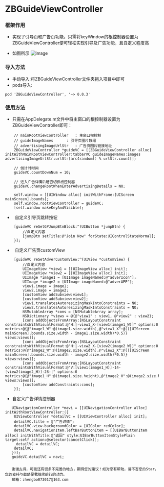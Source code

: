 # ZBGuideViewController

### 框架作用
* 实现了引导页和广告页功能，只需将keyWindow的根控制器设置为ZBGuideViewController便可轻松实现引导及广告功能，且自定义程度高

* 如图所示
![image](https://github.com/AnswerXu/ZBGuideViewControllerDemo/blob/master/ReadImages/guide.gif)


### 导入方法
* 手动导入:将ZBGuideViewController文件夹拖入项目中即可
* pods导入:
 ```
 pod 'ZBGuideViewController', '~> 0.0.3'
 ```

### 使用方法
*   只需在AppDelegate.m文件中将主窗口的根控制器设置为ZBGuideViewController即可：
```Objc 
    // mainRootViewController 	: 主窗口根控制
    // guideImageNames 		: 引导页图片数组
    // advertisingImageUrlStr 	: 广告页图片链接地址
    ZBGuideViewController *guideVC = [[ZBGuideViewController alloc] initWithMainRootViewController:tabbarVC guideImageNames:images advertisingImageUrlStr:urlStr[arc4random() % urlStr.count]];
    
    // 倒计时时间
    guideVC.countDownNum = 10;
    
    // 进入广告详情后是否切换根控制器
    guideVC.changeRootWhenEnterAdvertisingDetails = NO;

    self.window = [[UIWindow alloc] initWithFrame:[UIScreen mainScreen].bounds];
    self.window.rootViewController = guideVC;
    [self.window makeKeyAndVisible];
```

*   自定义引导页跳转按钮
```Objc
    [guideVC reSetGPJumpBtnBlock:^(UIButton *jumpBtn) {
        //自定义内容
        [jumpBtn setTitle:@"Join Now" forState:UIControlStateNormal];
    }];
```

*   自定义广告页customView
```Objc
    [guideVC reSetAdverCustomView:^(UIView *customView) {
        //自定义内容
        UIImageView *view1 = [[UIImageView alloc] init];
        UIImageView *view2 = [[UIImageView alloc] init];
        UIImage *image1 = [UIImage imageNamed:@"adverIcon"];
        UIImage *image2 = [UIImage imageNamed:@"adverAPP"];
        view1.image = image1;
        view2.image = image2;
        [customView addSubview:view1];
        [customView addSubview:view2];
        view1.translatesAutoresizingMaskIntoConstraints = NO;
        view2.translatesAutoresizingMaskIntoConstraints = NO;
        NSMutableArray *cons = [NSMutableArray array];
        NSDictionary *views = @{@"view1" : view1, @"view2" : view2};
        [cons addObjectsFromArray:[NSLayoutConstraint constraintsWithVisualFormat:@"H:|-view1_X-[view1(image1_W)]" options:0 metrics:@{@"image1_W":@(image1.size.width),@"view1_X":@(([UIScreen mainScreen].bounds.size.width - image1.size.width)*0.5)} views:views]];
        [cons addObjectsFromArray:[NSLayoutConstraint constraintsWithVisualFormat:@"H:|-view2_X-[view2(image2_W)]" options:0 metrics:@{@"image2_W":@(image2.size.width),@"view2_X":@(([UIScreen mainScreen].bounds.size.width - image2.size.width)*0.5)} views:views]];
        [cons addObjectsFromArray:[NSLayoutConstraint constraintsWithVisualFormat:@"V:[view1(image1_H)]-14-[view2(image2_H)]-28-|" options:0 metrics:@{@"image1_H":@(image1.size.height),@"image2_H":@(image2.size.height)} views:views]];
        [customView addConstraints:cons];
    }];
```

* 自定义广告详情控制器
```Objc
   UINavigationController *navi = [[UINavigationController alloc] initWithRootViewController:({
   	UIViewController *detailVC = [[UIViewController alloc] init];
   	detailVC.title = @"广告详情";
   	detailVC.view.backgroundColor = [UIColor redColor];
   	detailVC.navigationItem.leftBarButtonItem = [[UIBarButtonItem alloc] initWithTitle:@"返回" style:UIBarButtonItemStylePlain target:self action:@selector(cancelClick)];
   	_detailVC = detailVC;
   	detailVC;
   })];
   guideVC.detailVC = navi;
```

### 

	   谢谢支持，可能还有很多不完善的地方，期待您的建议！如对您有帮助，请不吝您的Star，您的支持与鼓励是我继续前行的动力。
	   邮箱：zhengbo073017@163.com
